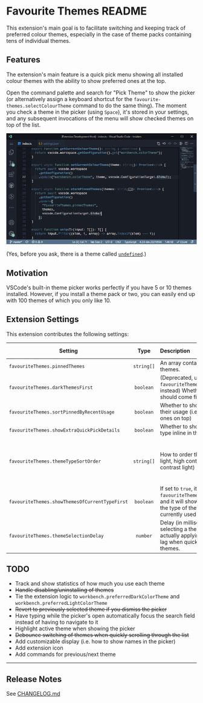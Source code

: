 # Favourite Themes README

This extension's main goal is to facilitate switching and keeping track of preferred colour themes, especially in the case of theme packs containing tens of individual themes.

## Features

The extension's main feature is a quick pick menu showing all installed colour themes with the ability to show preferred ones at the top.

Open the command palette and search for "Pick Theme" to show the picker (or alternatively assign a keyboard shortcut for the `favourite-themes.selectColourTheme` command to do the same thing). The moment you check a theme in the picker (using `Space`), it's stored in your settings, and any subsequent invocations of the menu will show checked themes on top of the list.

![Favourite Themes](images/favourite-themes.gif)

(Yes, before you ask, there is a theme called [`undefined`](https://marketplace.visualstudio.com/items?itemName=christianhg.undefined).)

<!-- ## Requirements -->

## Motivation

VSCode's built-in theme picker works perfectly if you have 5 or 10 themes installed. However, if you install a theme pack or two, you can easily end up with 100 themes of which you only like 10.

## Extension Settings

This extension contributes the following settings:

| Setting                                        |    Type    | Description                                                                                                                                               |                               Default value |
| ---------------------------------------------- | :--------: | :-------------------------------------------------------------------------------------------------------------------------------------------------------- | ------------------------------------------: |
| `favouriteThemes.pinnedThemes`                 | `string[]` | An array containing all pinned themes.                                                                                                                    |                                        `[]` |
| `favouriteThemes.darkThemesFirst`              | `boolean`  | (Deprecated, use `favouriteThemes.themeTypeSortOrder` instead) Whether dark themes should come first                                                      |                                      `true` |
| `favouriteThemes.sortPinnedByRecentUsage`      | `boolean`  | Whether to show themes in order of their usage (i.e. most recently used ones on top)                                                                      |                                     `false` |
| `favouriteThemes.showExtraQuickPickDetails`    | `boolean`  | Whether to show dark/light theme type inline in the picker                                                                                                |                                     `false` |
| `favouriteThemes.themeTypeSortOrder`           | `string[]` | How to order themes by type (dark, light, high contrast dark, high contrast light)                                                                        | `["vs-dark", "hc-black", "vs", "hc-light"]` |
| `favouriteThemes.showThemesOfCurrentTypeFirst` | `boolean`  | If set to `true`, it will override `favouriteThemes.themeTypeSortOrder` and it will show at the top themes of the type of the theme that's currently used |                                     `false` |
| `favouriteThemes.themeSelectionDelay`          |  `number`  | Delay (in milliseconds) between selecting a theme in the picker and actually applying it. Helps prevent lag when quickly going through themes.            |                                       `200` |

<!-- ## Known Issues -->

## TODO

- Track and show statistics of how much you use each theme
- ~~Handle disabling/uninstalling of themes~~
- Tie the extension logic to `workbench.preferredDarkColorTheme` and `workbench.preferredLightColorTheme`
- ~~Revert to previously selected theme if you dismiss the picker~~
- Have typing while the picker's open automatically focus the search field instead of having to navigate to it
- Highlight active theme when showing the picker
- ~~Debounce switching of themes when quickly scrolling through the list~~
- Add customizable display (i.e. how to show names in the picker)
- Add extension icon
- Add commands for previous/next theme

---

## Release Notes

See [CHANGELOG.md](./CHANGELOG.md)
